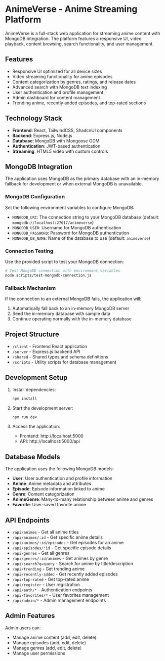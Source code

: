 # AnimeVerse - Anime Streaming Platform

AnimeVerse is a full-stack web application for streaming anime content with MongoDB integration. The platform features a responsive UI, video playback, content browsing, search functionality, and user management.

## Features

- Responsive UI optimized for all device sizes
- Video streaming functionality for anime episodes
- Content categorization by genres, ratings, and release dates
- Advanced search with MongoDB text indexing
- User authentication and profile management
- Admin dashboard for content management
- Trending anime, recently added episodes, and top-rated sections

## Technology Stack

- **Frontend**: React, TailwindCSS, ShadcnUI components
- **Backend**: Express.js, Node.js
- **Database**: MongoDB with Mongoose ODM
- **Authentication**: JWT-based authentication
- **Streaming**: HTML5 video with custom controls

## MongoDB Integration

The application uses MongoDB as the primary database with an in-memory fallback for development or when external MongoDB is unavailable.

### MongoDB Configuration

Set the following environment variables to configure MongoDB:

- `MONGODB_URI`: The connection string to your MongoDB database (default: `mongodb://localhost:27017/animeverse`)
- `MONGODB_USER`: Username for MongoDB authentication
- `MONGODB_PASSWORD`: Password for MongoDB authentication
- `MONGODB_DB_NAME`: Name of the database to use (default: `animeverse`)

### Connection Testing

Use the provided script to test your MongoDB connection:

```bash
# Test MongoDB connection with environment variables
node scripts/test-mongodb-connection.js
```

### Fallback Mechanism

If the connection to an external MongoDB fails, the application will:

1. Automatically fall back to an in-memory MongoDB server
2. Seed the in-memory database with sample data
3. Continue operating normally with the in-memory database

## Project Structure

- `/client` - Frontend React application
- `/server` - Express.js backend API
- `/shared` - Shared types and schema definitions
- `/scripts` - Utility scripts for database management

## Development Setup

1. Install dependencies:
   ```bash
   npm install
   ```

2. Start the development server:
   ```bash
   npm run dev
   ```

3. Access the application:
   - Frontend: http://localhost:5000
   - API: http://localhost:5000/api

## Database Models

The application uses the following MongoDB models:

- **User**: User authentication and profile information
- **Anime**: Anime metadata and attributes
- **Episode**: Episode information linked to anime
- **Genre**: Content categorization
- **AnimeGenre**: Many-to-many relationship between anime and genres
- **Favorite**: User-saved favorite anime

## API Endpoints

- `/api/animes` - Get all anime titles
- `/api/animes/:id` - Get specific anime details
- `/api/animes/:id/episodes` - Get episodes for an anime
- `/api/episodes/:id` - Get specific episode details
- `/api/genres` - Get all genres
- `/api/genres/:id/animes` - Get animes by genre
- `/api/search?q=query` - Search for anime by title/description
- `/api/trending` - Get trending anime
- `/api/recently-added` - Get recently added episodes
- `/api/top-rated` - Get top-rated anime
- `/api/register` - User registration
- `/api/auth/*` - Authentication endpoints
- `/api/favorites/*` - User favorites management
- `/api/admin/*` - Admin management endpoints

## Admin Features

Admin users can:
- Manage anime content (add, edit, delete)
- Manage episodes (add, edit, delete)
- Manage genres (add, edit, delete)
- Manage user permissions